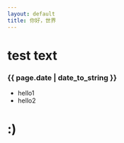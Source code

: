 ```yaml
---
layout: default
title: 你好，世界
---
```


# test text
### {{ page.date | date_to_string }}
* hello1
* hello2

# :)
